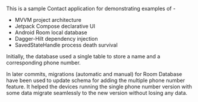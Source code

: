 This is a sample Contact application for demonstrating examples of -
* MVVM project architecture
* Jetpack Compose declarative UI
* Android Room local database
* Dagger-Hilt dependency injection
* SavedStateHandle process death survival

Initially, the database used a single table to store a name and a corresponding phone number.

In later commits, migrations (automatic and manual) for Room Database have been used to update schema for adding the multiple phone number feature. It helped the devices running the single phone number version with some data migrate seamlessly to the new version without losing any data.

